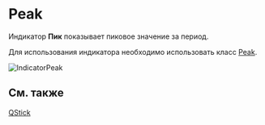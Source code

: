 # Peak

Индикатор **Пик** показывает пиковое значение за период. 

Для использования индикатора необходимо использовать класс [Peak](../api/StockSharp.Algo.Indicators.Peak.html). 

![IndicatorPeak](~/images/IndicatorPeak.png)

## См. также

[QStick](IndicatorQStick.md)
